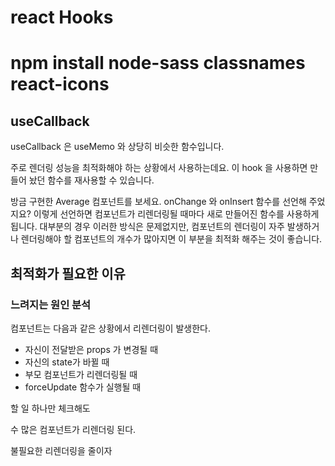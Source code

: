 # react Hooks

# npm install node-sass classnames react-icons

## useCallback

useCallback 은 useMemo 와 상당히 비슷한 함수입니다.

주로 렌더링 성능을 최적화해야 하는 상황에서 사용하는데요.
이 hook 을 사용하면 만들어 놨던 함수를 재사용할 수 있습니다.

방금 구현한 Average 컴포넌트를 보세요. onChange 와 onInsert 함수를 선언해 주었지요?
이렇게 선언하면 컴포넌트가 리렌더링될 때마다  새로 만들어진 함수를 사용하게 됩니다.
대부분의 경우 이러한 방식은 문제없지만, 컴포넌트의 렌더링이 자주 발생하거나 렌더링해야 할 컴포넌트의 개수가 많아지면 이 부분을 최적화 해주는 것이 좋습니다.



## 최적화가 필요한 이유 

### 느려지는 원인 분석

컴포넌트는 다음과 같은 상황에서 리렌더링이 발생한다.

- 자신이 전달받은 props 가 변경될 때
- 자신의 state가 바뀔 때
- 부모 컴포넌트가 리렌더링될 때
- forceUpdate 함수가 실행될 때
  

할 일 하나만 체크해도 

수 많은 컴포넌트가 리렌더링 된다.

불필요한 리렌더링을 줄이자 

  